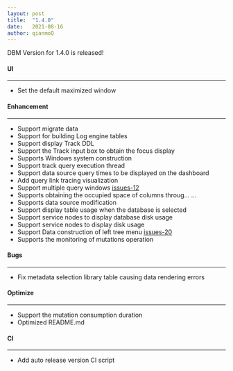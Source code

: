 ```yaml
---
layout: post
title:  "1.4.0"
date:   2021-08-16
author: qianmoQ
---
```


DBM Version for 1.4.0 is released!

#### UI
---

- Set the default maximized window

#### Enhancement
---

- Support migrate data
- Support for building Log engine tables
- Support display Track DDL
- Support the Track input box to obtain the focus display
- Supports Windows system construction
- Support track query execution thread
- Support data source query times to be displayed on the dashboard
- Add query link tracing visualization
- Support multiple query windows [issues-12](https://github.com/EdurtIO/incubator-dbm/issues/12)
- Supports obtaining the occupied space of columns throug… …
- Supports data source modification
- Support display table usage when the database is selected
- Support service nodes to display database disk usage
- Support service nodes to display disk usage
- Support Data construction of left tree menu [issues-20](https://github.com/EdurtIO/incubator-dbm/issues/20)
- Supports the monitoring of mutations operation

#### Bugs
---

- Fix metadata selection library table causing data rendering errors

#### Optimize
---

- Support the mutation consumption duration
- Optimized README.md

#### CI
---

- Add auto release version CI script
